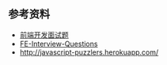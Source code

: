 


## 参考资料

- [前端开发面试题 ](https://github.com/markyun/My-blog/tree/master/Front-end-Developer-Questions/Question)
- [FE-Interview-Questions](https://github.com/poetries/FE-Interview-Questions/issues/2)
- http://javascript-puzzlers.herokuapp.com/